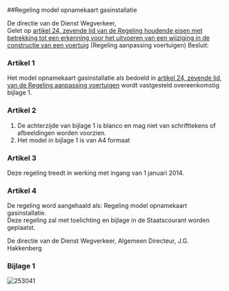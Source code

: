 <meta http-equiv='Content-Type' content='text/html; charset=utf-8' />

##Regeling model opnamekaart gasinstallatie

De directie van de Dienst Wegverkeer,  
Gelet op [artikel 24, zevende lid van de Regeling houdende eisen met betrekking tot een erkenning voor het uitvoeren van een wijziging in de constructie van een voertuig](../../../../../../ministeriele-regeling/regeling/aanpassing/voertuigen/BWBR0025732/README.md) (Regeling aanpassing voertuigen)
Besluit:    

### Artikel  1  

Het model opnamekaart gasinstallatie als bedoeld in [artikel 24, zevende lid, van de Regeling aanpassing voertuigen](../../../../../../ministeriele-regeling/regeling/aanpassing/voertuigen/BWBR0025732/README.md) wordt vastgesteld overeenkomstig bijlage 1.  

### Artikel  2  

1.  De achterzijde van bijlage 1 is blanco en mag niet van schrifttekens of afbeeldingen worden voorzien.   
2.  Het model in bijlage 1 is van A4 formaat   

### Artikel  3  

Deze regeling treedt in werking met ingang van 1 januari 2014.  

### Artikel  4  

De regeling word aangehaald als: Regeling model opnamekaart gasinstallatie.  
Deze regeling zal met toelichting en bijlage in de Staatscourant worden geplaatst.  

De directie van de Dienst Wegverkeer, 
Algemeen Directeur, 
J.G. Hakkenberg    

### Bijlage  1  

![253041](http://wetten.overheid.nl/Illustration/253041)

